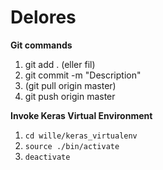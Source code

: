 # Delores

<strong>Git commands</strong>
<ol>
<li></code>git add . (eller fil)</code></li>
<li></code>git commit -m "Description"</code></li>
<li></code>(git pull origin master)</code></li>
<li></code>git push origin master</code></li>
</ol>

<strong>Invoke Keras Virtual Environment</strong><br>
<ol>
<li><code>cd wille/keras_virtualenv</code></li>
<li><code>source ./bin/activate</code></li>
<li><code>deactivate</code></li>
</ol>
